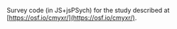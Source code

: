 Survey code (in JS+jsPSych) for the study described at [https://osf.io/cmyxr/](https://osf.io/cmyxr/).
